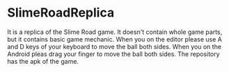 # SlimeRoadReplica
It is a replica of the Slime Road game.
It doesn't contain whole game parts, but it contains basic game mechanic.
When you on the editor please use A and D keys of your keyboard to move the ball both sides.
When you on the Android pleas drag your finger to move the ball both sides.
The repository has the apk of the game.
